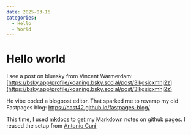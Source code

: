 ```yaml
---
date: 2025-03-16 
categories:
  - Hello
  - World
---
```


# Hello world

I see a post on bluesky from Vincent Warmerdam:
[https://bsky.app/profile/koaning.bsky.social/post/3lkgsicxmhj2z](https://bsky.app/profile/koaning.bsky.social/post/3lkgsicxmhj2z)

He vibe coded a blogpost editor. That sparked me to revamp my old Fastpages blog: <https://cast42.github.io/fastpages-blog/>

This time, I used [mkdocs](https://squidfunk.github.io/mkdocs-material/setup/setting-up-a-blog/) to get my Markdown notes on github pages.
I reused the setup from [Antonio Cuni](https://github.com/antocuni/antocuni.github.io/tree/main)

<!-- more -->
